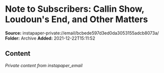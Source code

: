 # Note to Subscribers: Callin Show, Loudoun's End, and Other Matters

**Source:** instapaper-private://email/bcbede597d3ed0da3053155adcb8073a/
**Folder:** Archive
**Added:** 2021-12-22T15:11:52




## Content
*Private content from instapaper_email*
